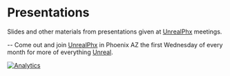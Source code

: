# Presentations
Slides and other materials from presentations given at [UnrealPhx](http://unrealphx.com) meetings.

--
Come out and join [UnrealPhx](http://unrealphx.com) in Phoenix AZ the first Wednesday of every month for more of everything [Unreal](https://www.unrealengine.com).

[![Analytics](https://ga-beacon.appspot.com/UA-74678751-3/Presentations/README?pixel)](https://github.com/igrigorik/ga-beacon)
